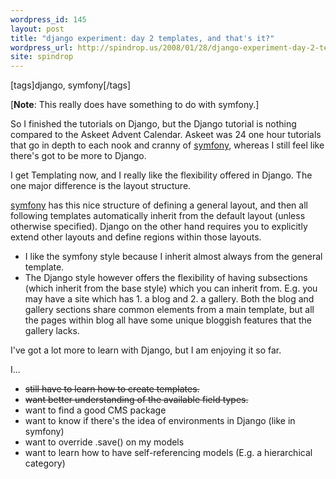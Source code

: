 ```yaml
---
wordpress_id: 145
layout: post
title: "django experiment: day 2 templates, and that's it?"
wordpress_url: http://spindrop.us/2008/01/28/django-experiment-day-2-templates-and-thats-it/
site: spindrop
---
```

[tags]django, symfony[/tags]

[**Note**: This really does have something to do with symfony.]

So I finished the tutorials on Django, but the Django tutorial is nothing compared to the Askeet Advent Calendar.  Askeet was 24 one hour tutorials that go in depth to each nook and cranny of [symfony][], whereas I still feel like there's got to be more to Django.

I get Templating now, and I really like the flexibility offered in Django.  The one major difference is the layout structure.

[symfony][] has this nice structure of defining a general layout, and then all following templates automatically inherit from the default layout (unless otherwise specified).  Django on the other hand requires you to explicitly extend other layouts and define regions within those layouts.

* I like the symfony style because I inherit almost always from the general template.
* The Django style however offers the flexibility of having subsections (which inherit from the base style) which you can inherit from.  E.g. you may have a site which has 1. a blog and 2. a gallery.  Both the blog and gallery sections share common elements from a main template, but all the pages within blog all have some unique bloggish features that the gallery lacks.

I've got a lot more to learn with Django, but I am enjoying it so far.  

I...

* <del>still have to learn how to create templates.</del>
* <del>want better understanding of the available field types.</del>
* want to find a good CMS package
* want to know if there's the idea of environments in Django (like in symfony)
* want to override .save() on my models
* want to learn how to have self-referencing models (E.g. a hierarchical category)


[symfony]: http://symfony-project.com/
